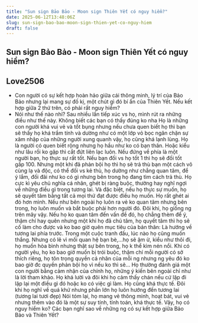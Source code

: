 ```yaml
---
title: "Sun sign Bảo Bảo - Moon sign Thiên Yết có nguy hiểm?"
date: 2025-06-12T13:48:06Z
slug: sun-sign-bao-bao-moon-sign-thien-yet-co-nguy-hiem
draft: false
---
```


## Sun sign Bảo Bảo - Moon sign Thiên Yết có nguy hiểm?

## Love2506

- Con người có sự kết hợp hoàn hảo giữa cái thông minh, lý trí của Bảo Bảo nhưng lại mang sự đố kị, một chút gì đó bí ẩn của Thiên Yết. Nếu kết hợp giữa 2 thứ trên, có phải rất nguy hiểm?
- Nói như thế nào nhỉ? Sau nhiều lần tiếp xúc vs họ, mình rút ra những điều như thế này. Không biết các bạn có thấy đúng ko nha
Họ là những con người khá vui vẻ và tốt bụng nhưng nếu chưa quen biết họ thì bạn sẽ thấy họ khá trầm tính và dường như có một lớp vỏ bọc ngăn chặn sự xâm nhập của những người xung quanh vậy, họ cũng khá lạnh lùng.
Họ là người có quen biết rộng nhưng họ hầu như ko có bạn thân. Hoặc kiểu như lâu rồi ko gặp thì cắt đứt liên lạc luôn.
Nếu đứng về phía là một người bạn, họ thực sự rất tốt. Nếu bạn đối vs họ tốt 1 thì họ sẽ đối tốt gấp 100. Nhưng một khi đã phản bội họ thì họ sẽ trả thù bạn một cách vô cùng lạ và độc, có thể đối vs kẻ thù, họ dường như chẳng quan tâm, để ý lắm, đối đãi như ko có gì nhưng bên trong họ đang tìm cách trả thù.
Họ cực kì yêu chủ nghĩa cá nhân, ghét bị ràng buộc, thường hay nghĩ ngợi về những điều gì trong tương lai. Và đặc biệt, nếu họ thực sự muốn, họ sẽ quyết tâm bằng tất cả mọi thứ đạt được điều họ muốn.
Họ rất ghét ai đó hơn mình. Nếu như bên ngoài họ luôn ra vẻ ko quan tâm nhưng bên trong, họ luôn muốn và bắt buộc phải hơn người đó.
Đôi khi, họ giống ng trên mây vậy. Nếu họ ko quan tâm đến vấn đề đó, họ chẳng thèm để ý, thậm chí hay quên nhưng một khi họ đã chú tâm, họ quyết tâm thì họ sẽ cố làm cho được và ko bao giờ quên mục tiêu của bản thân: Là hướng về tương lai phía trước.
Trong một cuộc tranh đấu, lúc nào họ cũng muốn thắng. Nhưng có lẽ vì mối quan hệ bạn bè,...họ sẽ ậm ừ, kiểu như thôi đi, họ muốn hòa bình nhưng thật sự bên trong, họ k thể kìm nén nổi.
Khi có người yêu, họ ko bao giờ muốn bị trói buộc, thậm chí mỗi người có sở thích riêng, họ tôn trọng quyền cá nhân của mỗi ng nhưng ng yêu đó ko bao giờ đc quyền phản bội họ vì nếu ko thì sẽ...
Họ thường đánh giá một con người bằng cảm nhận của chính họ, những ý kiến bên ngoài chỉ như là lời tham khảo.
Họ khá lười và đôi khi họ cảm thấy chán nếu cứ lặp đi lặp lại một điều gì đó hoặc ko có việc gì làm.
Họ cũng khá thực tế. Đôi khi họ nghĩ về quá khứ nhưng phần lớn họ luôn hướng đến tương lai (tương lai tươi đẹp)
Nói tóm lại, họ mang vẻ thông minh, hoạt bát, vui vẻ nhưng thêm vào đó là một sự suy tính, tính toán, khá thực tế.
Vậy, họ có nguy hiểm ko? 
Các bạn nghĩ sao về những ng có sự kết hợp giữa Bảo Bảo và Thiên Yết?